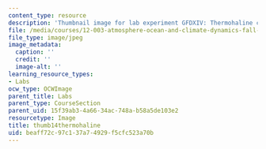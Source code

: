 ```yaml
---
content_type: resource
description: 'Thumbnail image for lab experiment GFDXIV: Thermohaline circulation.'
file: /media/courses/12-003-atmosphere-ocean-and-climate-dynamics-fall-2008/beaff72c97c137a74929f5cfc523a70b_thumb14thermohaline.JPG
file_type: image/jpeg
image_metadata:
  caption: ''
  credit: ''
  image-alt: ''
learning_resource_types:
- Labs
ocw_type: OCWImage
parent_title: Labs
parent_type: CourseSection
parent_uid: 15f39ab3-4a66-34ac-748a-b58a5de103e2
resourcetype: Image
title: thumb14thermohaline
uid: beaff72c-97c1-37a7-4929-f5cfc523a70b
---
```

